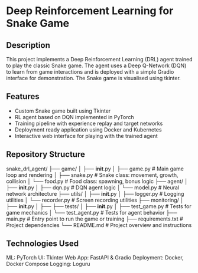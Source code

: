 # Deep Reinforcement Learning for Snake Game

## Description
This project implements a Deep Reinforcement Learning (DRL) agent trained to play the classic Snake game. The agent uses a Deep Q-Network (DQN) to learn from game interactions and is deployed with a simple Gradio interface for demonstration. The Snake game is visualised using tkinter.

## Features
- Custom Snake game built using Tkinter
- RL agent based on DQN implemented in PyTorch
- Training pipeline with experience replay and target networks
- Deployment ready application using Docker and Kubernetes
- Interactive web interface for playing with the trained agent

## Repository Structure

snake_drl_agent/
├── game/
│   ├── __init__.py
│   ├── game.py         # Main game loop and rendering
│   ├── snake.py        # Snake class: movement, growth, collision
│   └── food.py         # Food class: spawning, bonus logic
├── agent/
│   ├── __init__.py
│   ├── dqn.py          # DQN agent logic
│   └── model.py        # Neural network architecture
├── utils/
│   ├── __init__.py
│   ├── logger.py       # Logging utilities
│   └── recorder.py     # Screen recording utilities
├── monitoring/
│   ├── __init__.py
│   ├── 
├── tests/
│   ├── __init__.py
│   ├── test_game.py    # Tests for game mechanics
│   └── test_agent.py   # Tests for agent behavior
├── main.py             # Entry point to run the game or training
├── requirements.txt    # Project dependencies
└── README.md           # Project overview and instructions


## Technologies Used
ML: PyTorch
UI: Tkinter
Web App: FastAPI & Gradio
Deployment: Docker, Docker Compose
Logging: Loguru
